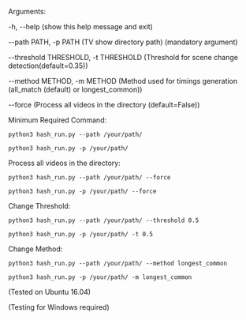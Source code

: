 Arguments:

  -h, --help            (show this help message and exit)

  --path PATH, -p PATH  (TV show directory path) (mandatory argument)

  --threshold THRESHOLD, -t THRESHOLD
                        (Threshold for scene change detection(default=0.35))

  --method METHOD, -m METHOD
                        (Method used for timings generation (all_match (default) or longest_common))

  --force               (Process all videos in the directory (default=False))

Minimum Required Command:

	python3 hash_run.py --path /your/path/

	python3 hash_run.py -p /your/path/

Process all videos in the directory:

	python3 hash_run.py --path /your/path/ --force

	python3 hash_run.py -p /your/path/ --force

Change Threshold:

	python3 hash_run.py --path /your/path/ --threshold 0.5

	python3 hash_run.py -p /your/path/ -t 0.5

Change Method:

	python3 hash_run.py --path /your/path/ --method longest_common

 	python3 hash_run.py -p /your/path/ -m longest_common


(Tested on Ubuntu 16.04)

(Testing for Windows required)
